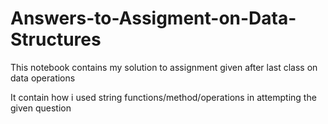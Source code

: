 # Answers-to-Assigment-on-Data-Structures

This notebook contains my solution to assignment given after last class on data operations

It contain how i used string functions/method/operations in attempting the given question
